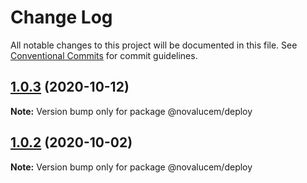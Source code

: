# Change Log

All notable changes to this project will be documented in this file.
See [Conventional Commits](https://conventionalcommits.org) for commit guidelines.

## [1.0.3](https://github.com/lucemans/novalucem/compare/@novalucem/deploy@1.0.2...@novalucem/deploy@1.0.3) (2020-10-12)

**Note:** Version bump only for package @novalucem/deploy





## [1.0.2](https://github.com/lucemans/novalucem/compare/@novalucem/deploy@1.0.1...@novalucem/deploy@1.0.2) (2020-10-02)

**Note:** Version bump only for package @novalucem/deploy
